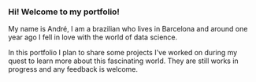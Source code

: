 ### Hi! Welcome to my portfolio!

My name is André, I am a brazilian who lives in Barcelona and around one year ago I fell in love with the world of data science.

In this portfolio I plan to share some projects I've worked on during my quest to learn more about this fascinating world. They are still works in progress and any feedback is welcome.
